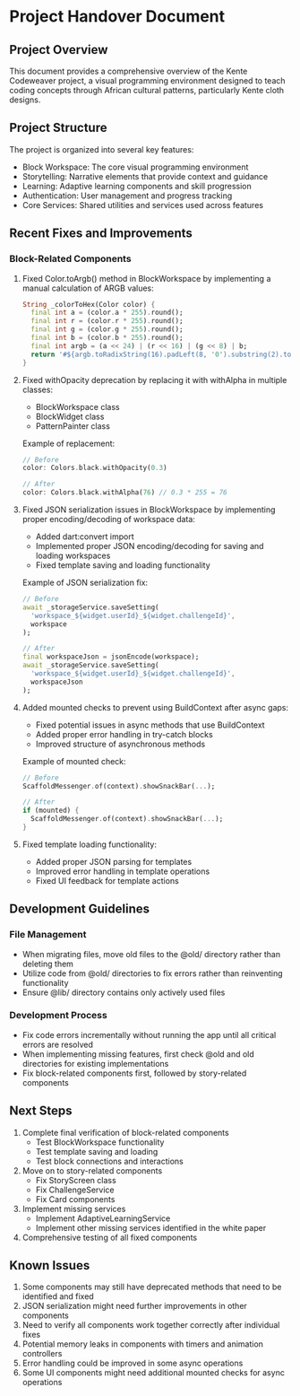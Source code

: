 # Project Handover Document

## Project Overview
This document provides a comprehensive overview of the Kente Codeweaver project, a visual programming environment designed to teach coding concepts through African cultural patterns, particularly Kente cloth designs.

## Project Structure
The project is organized into several key features:
- Block Workspace: The core visual programming environment
- Storytelling: Narrative elements that provide context and guidance
- Learning: Adaptive learning components and skill progression
- Authentication: User management and progress tracking
- Core Services: Shared utilities and services used across features

## Recent Fixes and Improvements

### Block-Related Components
1. Fixed Color.toArgb() method in BlockWorkspace by implementing a manual calculation of ARGB values:
   ```dart
   String _colorToHex(Color color) {
     final int a = (color.a * 255).round();
     final int r = (color.r * 255).round();
     final int g = (color.g * 255).round();
     final int b = (color.b * 255).round();
     final int argb = (a << 24) | (r << 16) | (g << 8) | b;
     return '#${argb.toRadixString(16).padLeft(8, '0').substring(2).toUpperCase()}';
   }
   ```

2. Fixed withOpacity deprecation by replacing it with withAlpha in multiple classes:
   - BlockWorkspace class
   - BlockWidget class
   - PatternPainter class

   Example of replacement:
   ```dart
   // Before
   color: Colors.black.withOpacity(0.3)

   // After
   color: Colors.black.withAlpha(76) // 0.3 * 255 = 76
   ```

3. Fixed JSON serialization issues in BlockWorkspace by implementing proper encoding/decoding of workspace data:
   - Added dart:convert import
   - Implemented proper JSON encoding/decoding for saving and loading workspaces
   - Fixed template saving and loading functionality

   Example of JSON serialization fix:
   ```dart
   // Before
   await _storageService.saveSetting(
     'workspace_${widget.userId}_${widget.challengeId}',
     workspace
   );

   // After
   final workspaceJson = jsonEncode(workspace);
   await _storageService.saveSetting(
     'workspace_${widget.userId}_${widget.challengeId}',
     workspaceJson
   );
   ```

4. Added mounted checks to prevent using BuildContext after async gaps:
   - Fixed potential issues in async methods that use BuildContext
   - Added proper error handling in try-catch blocks
   - Improved structure of asynchronous methods

   Example of mounted check:
   ```dart
   // Before
   ScaffoldMessenger.of(context).showSnackBar(...);

   // After
   if (mounted) {
     ScaffoldMessenger.of(context).showSnackBar(...);
   }
   ```

5. Fixed template loading functionality:
   - Added proper JSON parsing for templates
   - Improved error handling in template operations
   - Fixed UI feedback for template actions

## Development Guidelines

### File Management
- When migrating files, move old files to the @old/ directory rather than deleting them
- Utilize code from @old/ directories to fix errors rather than reinventing functionality
- Ensure @lib/ directory contains only actively used files

### Development Process
- Fix code errors incrementally without running the app until all critical errors are resolved
- When implementing missing features, first check @old and old directories for existing implementations
- Fix block-related components first, followed by story-related components

## Next Steps
1. Complete final verification of block-related components
   - Test BlockWorkspace functionality
   - Test template saving and loading
   - Test block connections and interactions
2. Move on to story-related components
   - Fix StoryScreen class
   - Fix ChallengeService
   - Fix Card components
3. Implement missing services
   - Implement AdaptiveLearningService
   - Implement other missing services identified in the white paper
4. Comprehensive testing of all fixed components

## Known Issues
1. Some components may still have deprecated methods that need to be identified and fixed
2. JSON serialization might need further improvements in other components
3. Need to verify all components work together correctly after individual fixes
4. Potential memory leaks in components with timers and animation controllers
5. Error handling could be improved in some async operations
6. Some UI components might need additional mounted checks for async operations
